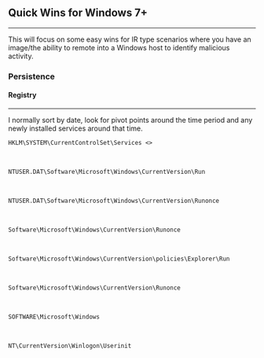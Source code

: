## Quick Wins for Windows 7+ 
---
This will focus on some easy wins for IR type scenarios where you have an image/the ability to remote into a Windows host to identify malicious activity.

### Persistence
#### Registry
---
I normally sort by date, look for pivot points around the time period and any newly installed services around that time. 

    HKLM\SYSTEM\CurrentControlSet\Services <>
 <br>

    NTUSER.DAT\Software\Microsoft\Windows\CurrentVersion\Run
<br>

    NTUSER.DAT\Software\Microsoft\Windows\CurrentVersion\Runonce
<br>

    Software\Microsoft\Windows\CurrentVersion\Runonce
<br>

    Software\Microsoft\Windows\CurrentVersion\policies\Explorer\Run

<br> 

    Software\Microsoft\Windows\CurrentVersion\Runonce

<br>

    SOFTWARE\Microsoft\Windows 
<br>
    
    NT\CurrentVersion\Winlogon\Userinit